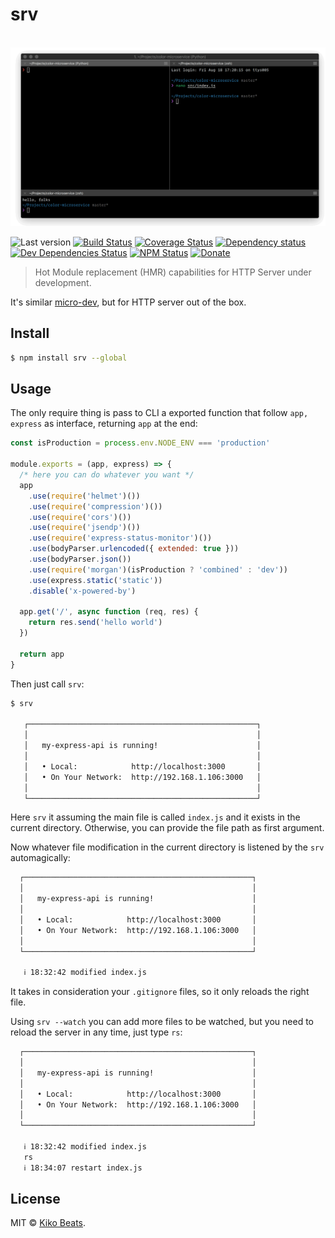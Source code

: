 # srv

<p align="center">
  <br>
  <img src="demo.gif" alt="srv">
  <br>
</p>

![Last version](https://img.shields.io/github/tag/Kikobeats/srv.svg?style=flat-square)
[![Build Status](https://img.shields.io/travis/Kikobeats/srv/master.svg?style=flat-square)](https://travis-ci.org/Kikobeats/srv)
[![Coverage Status](https://img.shields.io/coveralls/Kikobeats/srv.svg?style=flat-square)](https://coveralls.io/github/Kikobeats/srv)
[![Dependency status](https://img.shields.io/david/Kikobeats/srv.svg?style=flat-square)](https://david-dm.org/Kikobeats/srv)
[![Dev Dependencies Status](https://img.shields.io/david/dev/Kikobeats/srv.svg?style=flat-square)](https://david-dm.org/Kikobeats/srv#info=devDependencies)
[![NPM Status](https://img.shields.io/npm/dm/srv.svg?style=flat-square)](https://www.npmjs.org/package/srv)
[![Donate](https://img.shields.io/badge/donate-paypal-blue.svg?style=flat-square)](https://paypal.me/Kikobeats)

> Hot Module replacement (HMR) capabilities for HTTP Server under development.

It's similar [micro-dev](https://github.com/zeit/micro-dev), but for HTTP server out of the box.

## Install

```bash
$ npm install srv --global
```

## Usage

The only require thing is pass to CLI a exported function that follow `app, express` as interface, returning `app` at the end:

```js
const isProduction = process.env.NODE_ENV === 'production'

module.exports = (app, express) => {
  /* here you can do whatever you want */
  app
    .use(require('helmet')())
    .use(require('compression')())
    .use(require('cors')())
    .use(require('jsendp')())
    .use(require('express-status-monitor')())
    .use(bodyParser.urlencoded({ extended: true }))
    .use(bodyParser.json())
    .use(require('morgan')(isProduction ? 'combined' : 'dev'))
    .use(express.static('static'))
    .disable('x-powered-by')

  app.get('/', async function (req, res) {
    return res.send('hello world')
  })

  return app
}
```

Then just call `srv`:

```bash
$ srv

   ┌───────────────────────────────────────────────────┐
   │                                                   │
   │   my-express-api is running!                      │
   │                                                   │
   │   • Local:            http://localhost:3000       │
   │   • On Your Network:  http://192.168.1.106:3000   │
   │                                                   │
   └───────────────────────────────────────────────────┘
```

Here `srv` it assuming the main file is called `index.js` and it exists in the current directory. Otherwise, you can provide the file path as first argument.

Now whatever file modification in the current directory is listened by the `srv` automagically:

```bash
  ┌───────────────────────────────────────────────────┐
  │                                                   │
  │   my-express-api is running!                      │
  │                                                   │
  │   • Local:            http://localhost:3000       │
  │   • On Your Network:  http://192.168.1.106:3000   │
  │                                                   │
  └───────────────────────────────────────────────────┘
  
   ℹ 18:32:42 modified index.js
```

It takes in consideration your `.gitignore` files, so it only reloads the right file.

Using `srv --watch` you can add more files to be watched, but you need to reload the server in any time, just type `rs`:

```bash
  ┌───────────────────────────────────────────────────┐
  │                                                   │
  │   my-express-api is running!                      │
  │                                                   │
  │   • Local:            http://localhost:3000       │
  │   • On Your Network:  http://192.168.1.106:3000   │
  │                                                   │
  └───────────────────────────────────────────────────┘
  
   ℹ 18:32:42 modified index.js
   rs
   ℹ 18:34:07 restart index.js
```

## License

MIT © [Kiko Beats](https://github.com/Kikobeats).
